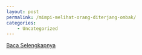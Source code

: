 ```yaml
---
layout: post
permalink: /mimpi-melihat-orang-diterjang-ombak/
categories:
    - Uncategorized
---
```


[Baca Selengkapnya](/07)